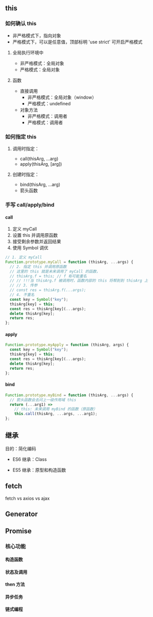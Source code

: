 ## this

### 如何确认 this

- 非严格模式下，指向对象
- 严格模式下，可以是任意值，顶部标明 'use strict' 可开启严格模式

1. 全局执行环境中

   - 非严格模式：全局对象
   - 严格模式：全局对象

2. 函数

   - 直接调用
     - 非严格模式：全局对象（window）
     - 严格模式：undefined
   - 对象方法
     - 非严格模式：调用者
     - 严格模式：调用者

### 如何指定 this

1. 调用时指定：

   - call(thisArg, ...arg)
   - apply(thisArg, [arg])

2. 创建时指定：

   - bind(thisArg, ...arg)
   - 箭头函数

### 手写 call/apply/bind

#### call

1. 定义 myCall
2. 设置 this 并调用原函数
3. 接受剩余参数并返回结果
4. 使用 Symbol 调优

```js
// 1. 定义 myCall
Function.prototype.myCall = function (thisArg, ...args) {
  // 2. 指定 this 并调用原函数
  // 这里的 this 就是未来调用了 myCall 的函数，
  // thisArg.f = this; // f 有可能重名
  // // !!!当 thisArg.f 被调用时，函数内部的 this 将帮到到 thisArg 上
  // // 3. 传参
  // const res = thisArg.f(...args);
  // 4. 不重名
  const key = Symbol("key");
  thisArg[key] = this;
  const res = thisArg[key](...args);
  delete thisArg[key];
  return res;
};
```

#### apply

```js
Function.prototype.myApply = function (thisArg, args) {
  const key = Symbol("key");
  thisArg[key] = this;
  const res = thisArg[key](...args);
  delete thisArg[key];
  return res;
};
```

#### bind

```js
Function.prototype.myBind = function (thisArg, ...args) {
  // 箭头函数会去问上一级作用域 this
  return (...arg1) =>
    // this: 未来调用 myBind 的函数（原函数）
    this.call(thisArg, ...args, ...arg1);
};
```

## 继承

目的：简化编码

- ES6 继承：Class

- ES5 继承：原型和构造函数

## fetch

fetch vs axios vs ajax

## Generator

## Promise

### 核心功能

#### 构造函数

#### 状态及调用

#### then 方法

#### 异步任务

#### 链式编程

###
